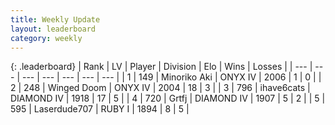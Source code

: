 ```yaml
---
title: Weekly Update
layout: leaderboard
category: weekly
---
```


{: .leaderboard}
| Rank | LV | Player | Division | Elo | Wins | Losses |
| --- | --- | --- | --- | --- | --- | --- |
| <span data-change="0">1</span> | 149 | <span title="ID: 456466">Minoriko Aki</span> | ONYX IV | <span data-change="-396">2006</span> | <span data-change="-195">1</span> | <span data-change="-21">0</span> |
| <span data-change="6">2</span> | 248 | <span title="ID: 744396">Winged Doom</span> | ONYX IV | <span data-change="-215">2004</span> | <span data-change="-76">18</span> | <span data-change="-46">3</span> |
| <span data-change="61">3</span> | 796 | <span title="ID: 128269">ihave6cats</span> | DIAMOND IV | <span data-change="-131">1918</span> | <span data-change="-39">17</span> | <span data-change="-40">5</span> |
| <span data-change="14">4</span> | 720 | <span title="ID: 742306">Grtfj</span> | DIAMOND IV | <span data-change="-281">1907</span> | <span data-change="-188">5</span> | <span data-change="-143">2</span> |
| <span data-change="22">5</span> | 595 | <span title="ID: 372321">Laserdude707</span> | RUBY I | <span data-change="-247">1894</span> | <span data-change="-252">8</span> | <span data-change="-176">5</span> |